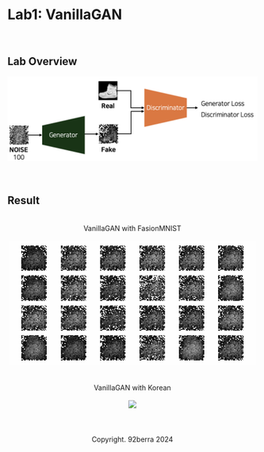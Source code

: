 # Lab1: VanillaGAN

<br/>

## Lab Overview

<div align='center'>
    <img src='figures/overview.png' width='700'/>
</div>

<br/>
<br/>

## Result

<br/>

<div align='center'>
    VanillaGAN with FasionMNIST
</div>

<br/>

<div align='center'>
    <img src='figures/result_1_v2.gif' width='500'/>
</div>

<br/>
<br/>

<div align='center'>
    VanillaGAN with Korean
</div>

<br/>

<div align='center'>
    <img src='figures/result_2-2_reduced.gif' width='500'/>
</div>

<br/>
<br/>
<br/>

<div align='center'>
    Copyright. 92berra 2024
</div>


